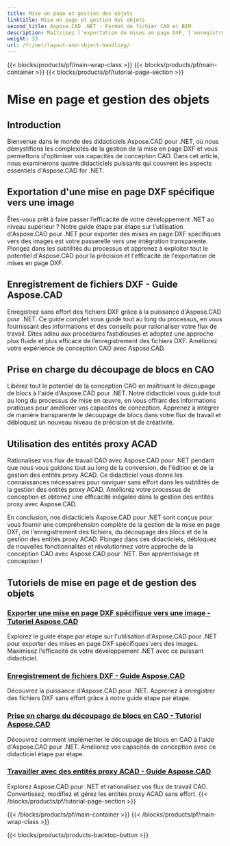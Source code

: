 ```yaml
---
title: Mise en page et gestion des objets
linktitle: Mise en page et gestion des objets
second_title: Aspose.CAD .NET - Format de fichier CAO et BIM
description: Maîtrisez l'exportation de mises en page DXF, l'enregistrement de fichiers, le découpage de blocs et les entités proxy ACAD sans effort pour une conception CAO améliorée à l'aide d'Aspose.CAD pour .NET.
weight: 33
url: /fr/net/layout-and-object-handling/
---
```


{{< blocks/products/pf/main-wrap-class >}}
{{< blocks/products/pf/main-container >}}
{{< blocks/products/pf/tutorial-page-section >}}

# Mise en page et gestion des objets


## Introduction

Bienvenue dans le monde des didacticiels Aspose.CAD pour .NET, où nous démystifions les complexités de la gestion de la mise en page DXF et vous permettons d'optimiser vos capacités de conception CAO. Dans cet article, nous examinerons quatre didacticiels puissants qui couvrent les aspects essentiels d'Aspose.CAD for .NET.

 ## Exportation d'une mise en page DXF spécifique vers une image

Êtes-vous prêt à faire passer l’efficacité de votre développement .NET au niveau supérieur ? Notre guide étape par étape sur l'utilisation d'Aspose.CAD pour .NET pour exporter des mises en page DXF spécifiques vers des images est votre passerelle vers une intégration transparente. Plongez dans les subtilités du processus et apprenez à exploiter tout le potentiel d'Aspose.CAD pour la précision et l'efficacité de l'exportation de mises en page DXF.

 ## Enregistrement de fichiers DXF - Guide Aspose.CAD

Enregistrez sans effort des fichiers DXF grâce à la puissance d'Aspose.CAD pour .NET. Ce guide complet vous guide tout au long du processus, en vous fournissant des informations et des conseils pour rationaliser votre flux de travail. Dites adieu aux procédures fastidieuses et adoptez une approche plus fluide et plus efficace de l’enregistrement des fichiers DXF. Améliorez votre expérience de conception CAO avec Aspose.CAD.

 ## Prise en charge du découpage de blocs en CAO

Libérez tout le potentiel de la conception CAO en maîtrisant le découpage de blocs à l'aide d'Aspose.CAD pour .NET. Notre didacticiel vous guide tout au long du processus de mise en œuvre, en vous offrant des informations pratiques pour améliorer vos capacités de conception. Apprenez à intégrer de manière transparente le découpage de blocs dans votre flux de travail et débloquez un nouveau niveau de précision et de créativité.

 ## Utilisation des entités proxy ACAD

Rationalisez vos flux de travail CAO avec Aspose.CAD pour .NET pendant que nous vous guidons tout au long de la conversion, de l'édition et de la gestion des entités proxy ACAD. Ce didacticiel vous donne les connaissances nécessaires pour naviguer sans effort dans les subtilités de la gestion des entités proxy ACAD. Améliorez votre processus de conception et obtenez une efficacité inégalée dans la gestion des entités proxy avec Aspose.CAD.

En conclusion, nos didacticiels Aspose.CAD pour .NET sont conçus pour vous fournir une compréhension complète de la gestion de la mise en page DXF, de l'enregistrement des fichiers, du découpage des blocs et de la gestion des entités proxy ACAD. Plongez dans ces didacticiels, débloquez de nouvelles fonctionnalités et révolutionnez votre approche de la conception CAO avec Aspose.CAD pour .NET. Bon apprentissage et conception !
## Tutoriels de mise en page et de gestion des objets
### [Exporter une mise en page DXF spécifique vers une image - Tutoriel Aspose.CAD](./exporting-specific-dxf-layout-to-image/)
Explorez le guide étape par étape sur l'utilisation d'Aspose.CAD pour .NET pour exporter des mises en page DXF spécifiques vers des images. Maximisez l'efficacité de votre développement .NET avec ce puissant didacticiel.
### [Enregistrement de fichiers DXF - Guide Aspose.CAD](./saving-dxf-files/)
Découvrez la puissance d'Aspose.CAD pour .NET. Apprenez à enregistrer des fichiers DXF sans effort grâce à notre guide étape par étape.
### [Prise en charge du découpage de blocs en CAO - Tutoriel Aspose.CAD](./supporting-block-clipping-in-cad/)
Découvrez comment implémenter le découpage de blocs en CAO à l'aide d'Aspose.CAD pour .NET. Améliorez vos capacités de conception avec ce didacticiel étape par étape.
### [Travailler avec des entités proxy ACAD - Guide Aspose.CAD](./working-with-acad-proxy-entities/)
Explorez Aspose.CAD pour .NET et rationalisez vos flux de travail CAO. Convertissez, modifiez et gérez les entités proxy ACAD sans effort.
{{< /blocks/products/pf/tutorial-page-section >}}

{{< /blocks/products/pf/main-container >}}
{{< /blocks/products/pf/main-wrap-class >}}

{{< blocks/products/products-backtop-button >}}
